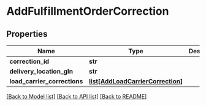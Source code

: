 # AddFulfillmentOrderCorrection

## Properties
Name | Type | Description | Notes
------------ | ------------- | ------------- | -------------
**correction_id** | **str** |  | 
**delivery_location_gln** | **str** |  | [optional] 
**load_carrier_corrections** | [**list[AddLoadCarrierCorrection]**](AddLoadCarrierCorrection.md) |  | 

[[Back to Model list]](../README.md#documentation-for-models) [[Back to API list]](../README.md#documentation-for-api-endpoints) [[Back to README]](../README.md)

